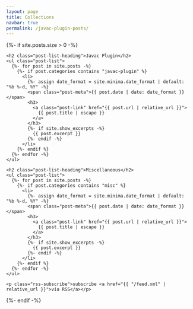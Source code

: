 ```yaml
---
layout: page
title: Collections
navbar: true
permalink: /javac-plugin-posts/
---
```

<div class="home">

  {%- if site.posts.size > 0 -%}
    
    <h2 class="post-list-heading">Javac Plugin</h2>
    <ul class="post-list">
      {%- for post in site.posts -%}
        {%- if post.categories contains "javac-plugin" %}
          <li>
            {%- assign date_format = site.minima.date_format | default: "%b %-d, %Y" -%}
            <span class="post-meta">{{ post.date | date: date_format }}</span>
            <h3>
              <a class="post-link" href="{{ post.url | relative_url }}">
                {{ post.title | escape }}
              </a>
            </h3>
            {%- if site.show_excerpts -%}
              {{ post.excerpt }}
            {%- endif -%}
          </li>
        {%- endif %}
      {%- endfor -%}
    </ul>

    <h2 class="post-list-heading">Miscellaneous</h2>
    <ul class="post-list">
      {%- for post in site.posts -%}
        {%- if post.categories contains "misc" %}
          <li>
            {%- assign date_format = site.minima.date_format | default: "%b %-d, %Y" -%}
            <span class="post-meta">{{ post.date | date: date_format }}</span>
            <h3>
              <a class="post-link" href="{{ post.url | relative_url }}">
                {{ post.title | escape }}
              </a>
            </h3>
            {%- if site.show_excerpts -%}
              {{ post.excerpt }}
            {%- endif -%}
          </li>
        {%- endif %}
      {%- endfor -%}
    </ul>

    <p class="rss-subscribe">subscribe <a href="{{ "/feed.xml" | relative_url }}">via RSS</a></p>

  {%- endif -%}

</div>
